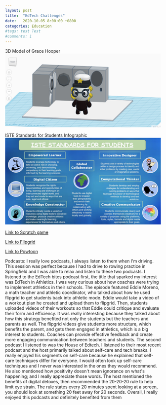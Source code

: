 ```yaml
---
layout: post
title:  "EdTech Challenges"
date:   2020-10-05 8:00:00 +0800
categories: Education
#tags: test Test
#comments: 1
---
```


3D Model of Grace Hooper
![3D Model](/assets/Downloadables/Grace_ScreenShot.jpg)


ISTE Standards for Students Infographic
![Infographic](/assets/Downloadables/Infrographic_Screenshot.jpg)


[Link to Scratch game](https://scratch.mit.edu/projects/423123272/)

[Link to Flipgrid](https://flipgrid.com/8e90dfb1)

[Link to Powtoon](https://www.powtoon.com/online-presentation/c4aQKJNgspp/?mode=movie#/)



Podcasts:
I really love podcasts, I always listen to them when I'm driving. This session was perfect because I had to drive to rowing practice in Springfield and I was able to relax and listen to these two podcasts. I listened to the EdTech bites podcast first, the title that sparked my interest was EdTech in Athletics. I was very curious about how coaches were trying to implement athletics in their schools. The episode featured Eddie Moreno, a math teacher and athletic coordinator, who talked about how he used flipgrid to get students back into athletic mode. Eddie would take a video of a workout plan he created and upload them to flipgrid. Then, students uploaded videos of their workouts so that Eddie could critique and evaluate their form and efficiency. It was really interesting because they talked about how this strategy benefited not only the students but the teachers and parents as well. The flipgrid videos give students more structure, which benefits the parent, and gets them engaged in athletics, which is a big interest to students. Coaches can provide effective feedback and create more engaging communication between teachers and students. The second podcast I listened to was the House of Edtech. I listened to their most recent podcast and the host primarily talked about self-care and tech breaks. I really enjoyed his segments on self-care because he explained that self-care techniques differ for everyone. I would often look up self-care techniques and I never was interested in the ones they would recommend. He also mentioned how positivity doesn't mean ignorance on what's happening; and I really appreciate those words. The host mentioned the benefits of digital detoxes, then recommended the 20-20-20 rule to help limit eye strain. The rule states every 20 minutes spent looking at a screen, you should look at something 20 feet away for 20 seconds. Overall, I really enjoyed this podcasts and definitely benefited from them

